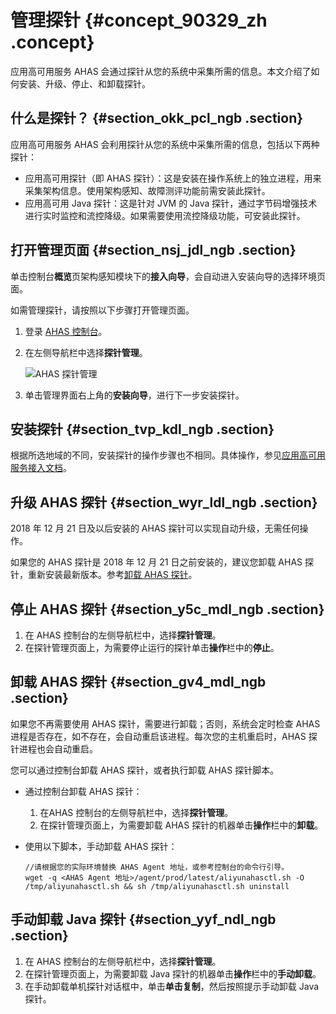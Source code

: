 # 管理探针 {#concept_90329_zh .concept}

应用高可用服务 AHAS 会通过探针从您的系统中采集所需的信息。本文介绍了如何安装、升级、停止、和卸载探针。

## 什么是探针？ {#section_okk_pcl_ngb .section}

应用高可用服务 AHAS 会利用探针从您的系统中采集所需的信息，包括以下两种探针：

-   应用高可用探针（即 AHAS 探针）：这是安装在操作系统上的独立进程，用来采集架构信息。使用架构感知、故障测评功能前需安装此探针。
-   应用高可用 Java 探针：这是针对 JVM 的 Java 探针，通过字节码增强技术进行实时监控和流控降级。如果需要使用流控降级功能，可安装此探针。

## 打开管理页面 {#section_nsj_jdl_ngb .section}

单击控制台**概览**页架构感知模块下的**接入向导**，会自动进入安装向导的选择环境页面。

如需管理探针，请按照以下步骤打开管理页面。

1.  登录 [AHAS 控制台](https://ahas.console.aliyun.com/)。
2.  在左侧导航栏中选择**探针管理**。

    ![AHAS 探针管理](http://aliware-images.oss-cn-hangzhou.aliyuncs.com/ahas/pg_agents.png)

3.  单击管理界面右上角的**安装向导**，进行下一步安装探针。


## 安装探针 {#section_tvp_kdl_ngb .section}

根据所选地域的不同，安装探针的操作步骤也不相同。具体操作，参见[应用高可用服务接入文档](../intl.zh-CN/架构感知/接入/应用高可用服务接入概述.md#)。

## 升级 AHAS 探针 {#section_wyr_ldl_ngb .section}

2018 年 12 月 21 日及以后安装的 AHAS 探针可以实现自动升级，无需任何操作。

如果您的 AHAS 探针是 2018 年 12 月 21 日之前安装的，建议您卸载 AHAS 探针，重新安装最新版本。参考[卸载 AHAS 探针](#section_gv4_mdl_ngb)。

## 停止 AHAS 探针 {#section_y5c_mdl_ngb .section}

1.  在 AHAS 控制台的左侧导航栏中，选择**探针管理**。
2.  在探针管理页面上，为需要停止运行的探针单击**操作**栏中的**停止**。

## 卸载 AHAS 探针 {#section_gv4_mdl_ngb .section}

如果您不再需要使用 AHAS 探针，需要进行卸载；否则，系统会定时检查 AHAS 进程是否存在，如不存在，会自动重启该进程。每次您的主机重启时，AHAS 探针进程也会自动重启。

您可以通过控制台卸载 AHAS 探针，或者执行卸载 AHAS 探针脚本。

-   通过控制台卸载 AHAS 探针：
    1.  在AHAS 控制台的左侧导航栏中，选择**探针管理**。
    2.  在探针管理页面上，为需要卸载 AHAS 探针的机器单击**操作**栏中的**卸载**。
-   使用以下脚本，手动卸载 AHAS 探针：

    ```
    //请根据您的实际环境替换 AHAS Agent 地址，或参考控制台的命令行引导。
    wget -q <AHAS Agent 地址>/agent/prod/latest/aliyunahasctl.sh -O /tmp/aliyunahasctl.sh && sh /tmp/aliyunahasctl.sh uninstall
    
    ```


## 手动卸载 Java 探针 {#section_yyf_ndl_ngb .section}

1.  在 AHAS 控制台的左侧导航栏中，选择**探针管理**。
2.  在探针管理页面上，为需要卸载 Java 探针的机器单击**操作**栏中的**手动卸载**。
3.  在手动卸载单机探针对话框中，单击**单击复制**，然后按照提示手动卸载 Java 探针。

